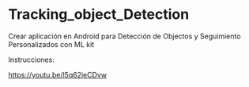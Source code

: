 # Tracking_object_Detection
Crear aplicación en Android para Detección de Objectos y Seguimiento Personalizados con ML kit

Instrucciones:

https://youtu.be/l5q62jeCDvw
